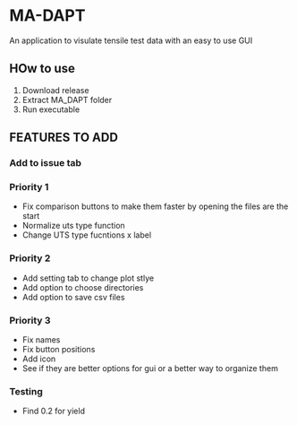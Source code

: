 # MA-DAPT

An application to visulate tensile test data with an easy to use GUI


## HOw to use

1. Download release
2. Extract MA_DAPT folder
3. Run executable
   

## FEATURES TO ADD

### Add to issue tab



### Priority 1
- Fix comparison buttons to make them faster by opening the files are the start
 - Normalize uts type function
- Change UTS type fucntions x label

### Priority 2
- Add setting tab to change plot stlye
- Add option to choose directories
- Add option to save csv files

### Priority 3
- Fix names
- Fix button positions
- Add icon
- See if they are better options for gui or a better way to organize them

### Testing 
- Find 0.2 for yield

